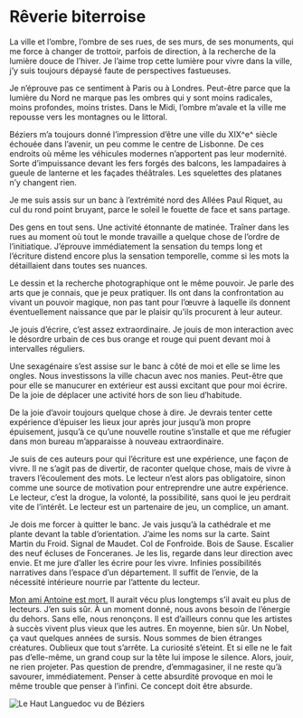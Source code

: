# Rêverie biterroise

La ville et l’ombre, l’ombre de ses rues, de ses murs, de ses monuments, qui me force à changer de trottoir, parfois de direction, à la recherche de la lumière douce de l’hiver. Je l’aime trop cette lumière pour vivre dans la ville, j’y suis toujours dépaysé faute de perspectives fastueuses.<span id="more-34486"></span>

Je n’éprouve pas ce sentiment à Paris ou à Londres. Peut-être parce que la lumière du Nord ne marque pas les ombres qui y sont moins radicales, moins profondes, moins tristes. Dans le Midi, l’ombre m’avale et la ville me repousse vers les montagnes ou le littoral.

Béziers m’a toujours donné l’impression d’être une ville du XIX^e^ siècle échouée dans l’avenir, un peu comme le centre de Lisbonne. De ces endroits où même les véhicules modernes n’apportent pas leur modernité. Sorte d’impuissance devant les fers forgés des balcons, les lampadaires à gueule de lanterne et les façades théâtrales. Les squelettes des platanes n’y changent rien.

Je me suis assis sur un banc à l’extrémité nord des Allées Paul Riquet, au cul du rond point bruyant, parce le soleil le fouette de face et sans partage.

Des gens en tout sens. Une activité étonnante de matinée. Traîner dans les rues au moment où tout le monde travaille a quelque chose de l’ordre de l’initiatique. J’éprouve immédiatement la sensation du temps long et l’écriture distend encore plus la sensation temporelle, comme si les mots la détaillaient dans toutes ses nuances.

Le dessin et la recherche photographique ont le même pouvoir. Je parle des arts que je connais, que je peux pratiquer. Ils ont dans la confrontation au vivant un pouvoir magique, non pas tant pour l’œuvre à laquelle ils donnent éventuellement naissance que par le plaisir qu’ils procurent à leur auteur.

Je jouis d’écrire, c’est assez extraordinaire. Je jouis de mon interaction avec le désordre urbain de ces bus orange et rouge qui puent devant moi à intervalles réguliers.

Une sexagénaire s’est assise sur le banc à côté de moi et elle se lime les ongles. Nous investissons la ville chacun avec nos manies. Peut-être que pour elle se manucurer en extérieur est aussi excitant que pour moi écrire. De la joie de déplacer une activité hors de son lieu d’habitude.

De la joie d’avoir toujours quelque chose à dire. Je devrais tenter cette expérience d’épuiser les lieux jour après jour jusqu’à mon propre épuisement, jusqu’à ce qu’une nouvelle routine s’installe et que me réfugier dans mon bureau m’apparaisse à nouveau extraordinaire.

Je suis de ces auteurs pour qui l’écriture est une expérience, une façon de vivre. Il ne s’agit pas de divertir, de raconter quelque chose, mais de vivre à travers l’écoulement des mots. Le lecteur n’est alors pas obligatoire, sinon comme une source de motivation pour entreprendre une autre expérience. Le lecteur, c’est la drogue, la volonté, la possibilité, sans quoi le jeu perdrait vite de l’intérêt. Le lecteur est un partenaire de jeu, un complice, un amant.

Je dois me forcer à quitter le banc. Je vais jusqu’à la cathédrale et me plante devant la table d’orientation. J’aime les noms sur la carte. Saint Martin du Froid. Signal de Maudet. Col de Fonfroide. Bois de Sause. Escalier des neuf écluses de Fonceranes. Je les lis, regarde dans leur direction avec envie. Et me jure d’aller les écrire pour les vivre. Infinies possibilités narratives dans l’espace d’un département. Il suffit de l’envie, de la nécessité intérieure nourrie par l’attente du lecteur.

[Mon ami Antoine est mort.](https://tcrouzet.com/2014/02/12/vivre-jusquau-bout/) Il aurait vécu plus longtemps s’il avait eu plus de lecteurs. J’en suis sûr. À un moment donné, nous avons besoin de l’énergie du dehors. Sans elle, nous renonçons. Il est d’ailleurs connu que les artistes à succès vivent plus vieux que les autres. En moyenne, bien sûr. Un Nobel, ça vaut quelques années de sursis. Nous sommes de bien étranges créatures. Oublieux que tout s’arrête. La curiosité s’éteint. Et si elle ne le fait pas d’elle-même, un grand coup sur la tête lui impose le silence. Alors, jouir, ne rien projeter. Pas question de prendre, d’emmagasiner, il ne reste qu’à savourer, immédiatement. Penser à cette absurdité provoque en moi le même trouble que penser à l’infini. Ce concept doit être absurde.

![Le Haut Languedoc vu de Béziers](https://tcrouzet.com/images_tc/2014/02/beziers.jpg)